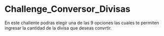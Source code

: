 # Challenge_Conversor_Divisas
En este challente podras elegir una de las 9 opciones las cuales te permiten ingresar la cantidad de la divisa que deseas convrtir.

